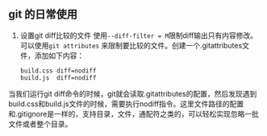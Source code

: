## git 的日常使用

1. 设置git diff比较的文件
使用`--diff-filter = M`限制diff输出只有内容修改。
可以使用`git attributes` 来限制要比较的文件。创建一个.gitattributes文件，添加如下内容：
    ```
    build.css diff=nodiff
    build.js  diff=nodiff 
    ```
当我们运行git diff命令的时候，git就会读取.gitattributes的配置，然后发现遇到build.css和build.js文件的时候，需要执行nodiff指令。这里文件路径的配置和.gitignore是一样的，支持目录，文件，通配符之类的，可以轻松实现忽略一批文件或者整个目录。